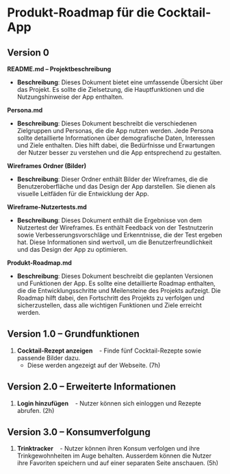 
# Produkt-Roadmap für die Cocktail-App

## Version 0

**README.md – Projektbeschreibung**
- **Beschreibung**: Dieses Dokument bietet eine umfassende Übersicht über das Projekt. Es sollte die Zielsetzung, die Hauptfunktionen und die Nutzungshinweise der App enthalten.

**Persona.md**
- **Beschreibung**: Dieses Dokument beschreibt die verschiedenen Zielgruppen und Personas, die die App nutzen werden. Jede Persona sollte detaillierte Informationen über demografische Daten, Interessen und Ziele enthalten. Dies hilft dabei, die Bedürfnisse und Erwartungen der Nutzer besser zu verstehen und die App entsprechend zu gestalten.

**Wireframes Ordner (Bilder)**
- **Beschreibung**: Dieser Ordner enthält Bilder der Wireframes, die die Benutzeroberfläche und das Design der App darstellen. Sie dienen als visuelle Leitfäden für die Entwicklung der App.

**Wireframe-Nutzertests.md**
- **Beschreibung**: Dieses Dokument enthält die Ergebnisse von dem Nutzertest der Wireframes. Es enthält Feedback von der Testnutzerin sowie Verbesserungsvorschläge und Erkenntnisse, die der Test ergeben hat. Diese Informationen sind wertvoll, um die Benutzerfreundlichkeit und das Design der App zu optimieren.

**Produkt-Roadmap.md**
- **Beschreibung**: Dieses Dokument beschreibt die geplanten Versionen und Funktionen der App. Es sollte eine detaillierte Roadmap enthalten, die die Entwicklungsschritte und Meilensteine des Projekts aufzeigt. Die Roadmap hilft dabei, den Fortschritt des Projekts zu verfolgen und sicherzustellen, dass alle wichtigen Funktionen und Ziele erreicht werden.

## Version 1.0 – Grundfunktionen
1. **Cocktail-Rezept anzeigen**
   - Finde fünf Cocktail-Rezepte sowie passende Bilder dazu. 
   - Diese werden angezeigt auf der Webseite. (7h)

## Version 2.0 – Erweiterte Informationen
1. **Login hinzufügen**
   - Nutzer können sich einloggen und Rezepte abrufen. (2h)

## Version 3.0 – Konsumverfolgung
1. **Trinktracker**
   - Nutzer können ihren Konsum verfolgen und ihre Trinkgewohnheiten im Auge behalten. Ausserdem können die Nutzer ihre Favoriten speichern und auf einer separaten Seite anschauen. (5h)

